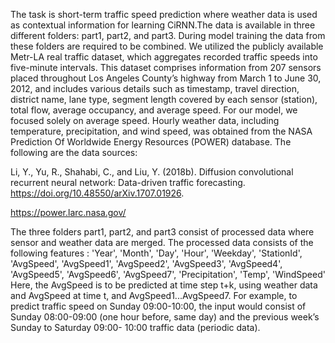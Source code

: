 The task is short-term traffic speed prediction where weather data is used as contextual information for learning CiRNN.The data is available in three different folders: part1, part2, and part3. During model training the data from these folders are required to be combined. We utilized the publicly available Metr-LA real traffic dataset, which aggregates recorded traffic speeds into five-minute intervals. This dataset comprises information from 207 sensors placed throughout Los Angeles County’s highway from March 1 to June 30, 2012, and includes various details such as timestamp, travel direction, district name, lane type, segment length covered by each sensor (station), total flow, average occupancy, and average speed. For our model, we focused solely on average speed. Hourly weather data, including temperature, precipitation, and wind speed, was obtained from the NASA Prediction Of Worldwide Energy Resources (POWER) database. The following are the data sources:

Li, Y., Yu, R., Shahabi, C., and Liu, Y. (2018b). Diffusion convolutional recurrent neural network: Data-driven traffic forecasting. https://doi.org/10.48550/arXiv.1707.01926.

https://power.larc.nasa.gov/

The three folders part1, part2, and part3 consist of processed data where sensor and weather data are merged. The processed data consists of the following features : 'Year', 'Month', 'Day', 'Hour', 'Weekday', 'StationId', 'AvgSpeed', 'AvgSpeed1', 'AvgSpeed2', 'AvgSpeed3', 'AvgSpeed4', 'AvgSpeed5', 'AvgSpeed6', 'AvgSpeed7', 'Precipitation', 'Temp', 'WindSpeed'
Here, the AvgSpeed is to be predicted at time step t+k, using weather data and AvgSpeed at time t, and AvgSpeed1...AvgSpeed7. For example, to predict traffic speed on Sunday 09:00-10:00, the input would consist of Sunday 08:00-09:00 (one hour before, same day) and the previous week’s Sunday to Saturday 09:00- 10:00 traffic data (periodic data).



